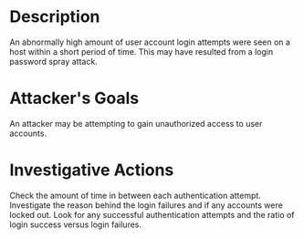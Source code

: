 # Description
An abnormally high amount of user account login attempts were seen on a host within a short period of time. This may have resulted from a login password spray attack.
# Attacker's Goals
An attacker may be attempting to gain unauthorized access to user accounts.
# Investigative Actions
Check the amount of time in between each authentication attempt.
Investigate the reason behind the login failures and if any accounts were locked out.
Look for any successful authentication attempts and the ratio of login success versus login failures.
